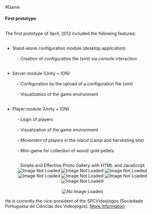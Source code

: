 #Game
<p></p>


#### First prototype
<span>
  <img src="images/rui.png" alt=""></img>
</span>

<p align="justify">
The first prototype of April, 2012 included the following features: <br></br>

- Stand-alone configuration module (desktop application) <br></br>
&nbsp;&nbsp;&nbsp;&nbsp;- Creation of configuration file (xml) via console interaction <br></br>
	
- Server module (Unity + ION) <br></br>
&nbsp;&nbsp;&nbsp;&nbsp;- Configuration by the upload of a configuration file (xml) <br></br>
&nbsp;&nbsp;&nbsp;&nbsp;- Visualization of the game environment <br></br>
	
- Player module (Unity + ION) <br></br>
&nbsp;&nbsp;&nbsp;&nbsp;- Login of players <br></br>
&nbsp;&nbsp;&nbsp;&nbsp;- Visualization of the game environment <br></br>
&nbsp;&nbsp;&nbsp;&nbsp;- Movement of players in the island (camp and harvesting site) <br></br>
&nbsp;&nbsp;&nbsp;&nbsp;- Mini-game for collection of wood/ gold pellets <br></br>
</p>

<div class="gallery" align="center">
<h8>Simple and Effective Photo Gallery with HTML and JavaScript</h8><br/>
<div class="thumbnails">
<img onmouseover="preview.src=img1.src" id="img1" src="images/screens/001/001.png" alt="Image Not Loaded"/>
<img onmouseover="preview.src=img2.src" id="img2" src="images/screens/001/002.png" alt="Image Not Loaded"/>
<img onmouseover="preview.src=img3.src" id="img3" src="images/screens/001/003.png" alt="Image Not Loaded"/>
<img onmouseover="preview.src=img4.src" id="img4" src="images/screens/001/004.png" alt="Image Not Loaded"/>
<img onmouseover="preview.src=img5.src" id="img5" src="images/screens/001/005.png" alt="Image Not Loaded"/>
<img onmouseover="preview.src=img6.src" id="img6" src="images/screens/001/006.png" alt="Image Not Loaded"/>
<img onmouseover="preview.src=img7.src" id="img7" src="images/screens/001/007.png" alt="Image Not Loaded"/>
</div><br/>
<div class="preview" align="center">
 <img id="preview" src="images/screens/001/001.png" alt="No Image Loaded"/>
</div>
</div>


He is currently the
vice-president of the SPCVideojogos (Sociedade Portuguesa de Ciências
dos Videojogos). <a href="http://gaips.inesc-id.pt/rprada">More Information</a>
